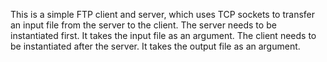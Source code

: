 This is a simple FTP client and server, which uses TCP sockets to transfer an input file from the server to the client.
The server needs to be instantiated first. It takes the input file as an argument.
The client needs to be instantiated after the server. It takes the output file as an argument.
